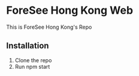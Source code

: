# ForeSee Hong Kong Web
This is ForeSee Hong Kong's Repo

## Installation
1. Clone the repo 
2. Run npm start
